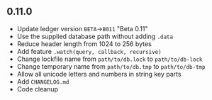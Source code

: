 ## 0.11.0

- Update ledger version `BETA`->`B011` "Beta 0.11"
- Use the supplied database path without adding `.data`
- Reduce header length from 1024 to 256 bytes
- Add feature `.watch(query, callback, recursive)`
- Change lockfile name from `path/to/db.lock` to `path/to/db-lock`
- Change temporary name from `path/to/db.tmp` to `path/to/db-tmp`
- Allow all unicode letters and numbers in string key parts
- Add `CHANGELOG.md`
- Code cleanup
